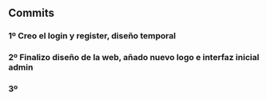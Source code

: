 ## Commits

### 1º Creo el login y register, diseño temporal

### 2º Finalizo diseño de la web, añado nuevo logo e interfaz inicial admin

### 3º 
